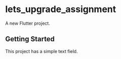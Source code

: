 # lets_upgrade_assignment

A new Flutter project.

## Getting Started

This project has a simple text field.
